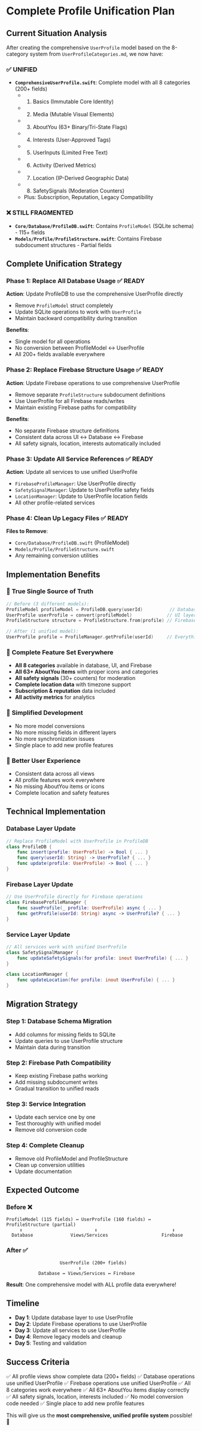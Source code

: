 # Complete Profile Unification Plan

## Current Situation Analysis

After creating the comprehensive `UserProfile` model based on the 8-category system from `UserProfileCategories.md`, we now have:

### ✅ **UNIFIED** 
- **`ComprehensiveUserProfile.swift`**: Complete model with all 8 categories (200+ fields)
  - 1. Basics (Immutable Core Identity)
  - 2. Media (Mutable Visual Elements) 
  - 3. AboutYou (63+ Binary/Tri-State Flags)
  - 4. Interests (User-Approved Tags)
  - 5. UserInputs (Limited Free Text)
  - 6. Activity (Derived Metrics)
  - 7. Location (IP-Derived Geographic Data)
  - 8. SafetySignals (Moderation Counters)
  - Plus: Subscription, Reputation, Legacy Compatibility

### ❌ **STILL FRAGMENTED**
- **`Core/Database/ProfileDB.swift`**: Contains `ProfileModel` (SQLite schema) - 115+ fields
- **`Models/Profile/ProfileStructure.swift`**: Contains Firebase subdocument structures - Partial fields

## Complete Unification Strategy

### Phase 1: Replace All Database Usage ✅ **READY**

**Action**: Update ProfileDB to use the comprehensive UserProfile directly
- Remove `ProfileModel` struct completely
- Update SQLite operations to work with `UserProfile`
- Maintain backward compatibility during transition

**Benefits**:
- Single model for all operations
- No conversion between ProfileModel ↔ UserProfile
- All 200+ fields available everywhere

### Phase 2: Replace Firebase Structure Usage ✅ **READY**

**Action**: Update Firebase operations to use comprehensive UserProfile
- Remove separate `ProfileStructure` subdocument definitions
- Use UserProfile for all Firebase reads/writes
- Maintain existing Firebase paths for compatibility

**Benefits**:
- No separate Firebase structure definitions
- Consistent data across UI ↔ Database ↔ Firebase
- All safety signals, location, interests automatically included

### Phase 3: Update All Service References ✅ **READY**

**Action**: Update all services to use unified UserProfile
- `FirebaseProfileManager`: Use UserProfile directly
- `SafetySignalManager`: Update to UserProfile safety fields
- `LocationManager`: Update to UserProfile location fields
- All other profile-related services

### Phase 4: Clean Up Legacy Files ✅ **READY**

**Files to Remove**:
- `Core/Database/ProfileDB.swift` (ProfileModel)
- `Models/Profile/ProfileStructure.swift` 
- Any remaining conversion utilities

## Implementation Benefits

### 🎯 **True Single Source of Truth**
```swift
// Before (3 different models):
ProfileModel profileModel = ProfileDB.query(userId)          // Database
UserProfile userProfile = convert(profileModel)             // UI layer
ProfileStructure structure = ProfileStructure.from(profile) // Firebase

// After (1 unified model):
UserProfile profile = ProfileManager.getProfile(userId)     // Everything
```

### 🚀 **Complete Feature Set Everywhere**
- **All 8 categories** available in database, UI, and Firebase
- **All 63+ AboutYou items** with proper icons and categories
- **All safety signals** (30+ counters) for moderation
- **Complete location data** with timezone support
- **Subscription & reputation** data included
- **All activity metrics** for analytics

### 🔧 **Simplified Development**
- No more model conversions
- No more missing fields in different layers
- No more synchronization issues
- Single place to add new profile features

### 📱 **Better User Experience**
- Consistent data across all views
- All profile features work everywhere
- No missing AboutYou items or icons
- Complete location and safety features

## Technical Implementation

### Database Layer Update
```swift
// Replace ProfileModel with UserProfile in ProfileDB
class ProfileDB {
    func insert(profile: UserProfile) -> Bool { ... }
    func query(userId: String) -> UserProfile? { ... }
    func update(profile: UserProfile) -> Bool { ... }
}
```

### Firebase Layer Update
```swift
// Use UserProfile directly for Firebase operations
class FirebaseProfileManager {
    func saveProfile(_ profile: UserProfile) async { ... }
    func getProfile(userId: String) async -> UserProfile? { ... }
}
```

### Service Layer Update
```swift
// All services work with unified UserProfile
class SafetySignalManager {
    func updateSafetySignals(for profile: inout UserProfile) { ... }
}

class LocationManager {
    func updateLocation(for profile: inout UserProfile) { ... }
}
```

## Migration Strategy

### Step 1: Database Schema Migration
- Add columns for missing fields to SQLite
- Update queries to use UserProfile structure
- Maintain data during transition

### Step 2: Firebase Path Compatibility
- Keep existing Firebase paths working
- Add missing subdocument writes
- Gradual transition to unified reads

### Step 3: Service Integration
- Update each service one by one
- Test thoroughly with unified model
- Remove old conversion code

### Step 4: Complete Cleanup
- Remove old ProfileModel and ProfileStructure
- Clean up conversion utilities
- Update documentation

## Expected Outcome

### Before ❌
```
ProfileModel (115 fields) ↔ UserProfile (160 fields) ↔ ProfileStructure (partial)
     ↕                           ↕                            ↕
  Database              Views/Services                    Firebase
```

### After ✅
```
                    UserProfile (200+ fields)
                           ↕
            Database ↔ Views/Services ↔ Firebase
```

**Result**: One comprehensive model with ALL profile data everywhere!

## Timeline

- **Day 1**: Update database layer to use UserProfile
- **Day 2**: Update Firebase operations to use UserProfile  
- **Day 3**: Update all services to use UserProfile
- **Day 4**: Remove legacy models and cleanup
- **Day 5**: Testing and validation

## Success Criteria

✅ All profile views show complete data (200+ fields)
✅ Database operations use unified UserProfile
✅ Firebase operations use unified UserProfile
✅ All 8 categories work everywhere
✅ All 63+ AboutYou items display correctly
✅ All safety signals, location, interests included
✅ No model conversion code needed
✅ Single place to add new profile features

This will give us the **most comprehensive, unified profile system** possible! 🚀
